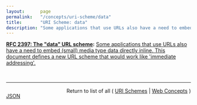 ```yaml
---
layout:      page
permalink:   "/concepts/uri-scheme/data"
title:       "URI Scheme: data"
description: "Some applications that use URLs also have a need to embed (small) media type data directly inline. This document defines a new URL scheme that would work like 'immediate addressing'."
---
```


**[RFC 2397: The "data" URL scheme](/specs/IETF/RFC/2397 "A new URL scheme, &#34;data&#34;, is defined. It allows inclusion of small data items as &#34;immediate&#34; data, as if it had been included externally."):** [Some applications that use URLs also have a need to embed (small) media type data directly inline. This document defines a new URL scheme that would work like 'immediate addressing'.](http://tools.ietf.org/html/rfc2397#section-2 "Read documentation for URI Scheme &#34;data&#34;")

<br/>
<hr/>

<p style="float : left"><a href="./data.json" title="JSON representing this particular Web Concept value">JSON</a></p>
<p style="text-align: right">Return to list of all ( <a href="../uri-schemes">URI Schemes</a> | <a href="../">Web Concepts</a> )</p>
